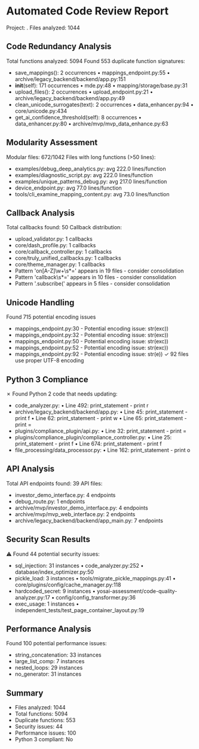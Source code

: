 # Automated Code Review Report

Project: .
Files analyzed: 1044


## Code Redundancy Analysis
Total functions analyzed: 5094
Found 553 duplicate function signatures:
  - save_mappings(): 2 occurrences
    • mappings_endpoint.py:55
    • archive/legacy_backend/backend/app.py:151
  - __init__(self): 171 occurrences
    • mde.py:48
    • mapping/storage/base.py:31
  - upload_files(): 2 occurrences
    • upload_endpoint.py:21
    • archive/legacy_backend/backend/app.py:49
  - clean_unicode_surrogates(text): 2 occurrences
    • data_enhancer.py:94
    • core/unicode.py:434
  - get_ai_confidence_threshold(self): 8 occurrences
    • data_enhancer.py:80
    • archive/mvp/mvp_data_enhance.py:63

## Modularity Assessment
Modular files: 672/1042
Files with long functions (>50 lines):
  - examples/debug_deep_analytics.py: avg 222.0 lines/function
  - examples/diagnostic_script.py: avg 222.0 lines/function
  - examples/unique_patterns_debug.py: avg 217.0 lines/function
  - device_endpoint.py: avg 77.0 lines/function
  - tools/cli_examine_mapping_content.py: avg 73.0 lines/function

## Callback Analysis
Total callbacks found: 50
Callback distribution:
  - upload_validator.py: 1 callbacks
  - core/dash_profile.py: 1 callbacks
  - core/callback_controller.py: 1 callbacks
  - core/truly_unified_callbacks.py: 1 callbacks
  - core/theme_manager.py: 1 callbacks
  - Pattern 'on[A-Z]\w+\s*=' appears in 19 files - consider consolidation
  - Pattern 'callback\s*=' appears in 10 files - consider consolidation
  - Pattern '\.subscribe\(' appears in 5 files - consider consolidation

## Unicode Handling
Found 715 potential encoding issues
  - mappings_endpoint.py:30 - Potential encoding issue: str(exc))
  - mappings_endpoint.py:32 - Potential encoding issue: str(exc))
  - mappings_endpoint.py:50 - Potential encoding issue: str(exc))
  - mappings_endpoint.py:52 - Potential encoding issue: str(exc))
  - mappings_endpoint.py:92 - Potential encoding issue: str(e))
✓ 92 files use proper UTF-8 encoding

## Python 3 Compliance
✗ Found Python 2 code that needs updating:
  - code_analyzer.py:
    • Line 492: print_statement - print r
  - archive/legacy_backend/backend/app.py:
    • Line 45: print_statement - print f
    • Line 62: print_statement - print
                w
    • Line 65: print_statement - print =
  - plugins/compliance_plugin/api.py:
    • Line 32: print_statement - print =
  - plugins/compliance_plugin/compliance_controller.py:
    • Line 25: print_statement - print f
    • Line 674: print_statement - print f
  - file_processing/data_processor.py:
    • Line 162: print_statement - print o

## API Analysis
Total API endpoints found: 39
API files:
  - investor_demo_interface.py: 4 endpoints
  - debug_route.py: 1 endpoints
  - archive/mvp/investor_demo_interface.py: 4 endpoints
  - archive/mvp/mvp_web_interface.py: 2 endpoints
  - archive/legacy_backend/backend/app_main.py: 7 endpoints

## Security Scan Results
⚠️  Found 44 potential security issues:
  - sql_injection: 31 instances
    • code_analyzer.py:252
    • database/index_optimizer.py:50
  - pickle_load: 3 instances
    • tools/migrate_pickle_mappings.py:41
    • core/plugins/config/cache_manager.py:118
  - hardcoded_secret: 9 instances
    • yosai-assessment/code-quality-analyzer.py:17
    • config/config_transformer.py:36
  - exec_usage: 1 instances
    • independent_tests/test_page_container_layout.py:19

## Performance Analysis
Found 100 potential performance issues:
  - string_concatenation: 33 instances
  - large_list_comp: 7 instances
  - nested_loops: 29 instances
  - no_generator: 31 instances

## Summary
- Files analyzed: 1044
- Total functions: 5094
- Duplicate functions: 553
- Security issues: 44
- Performance issues: 100
- Python 3 compliant: No